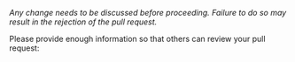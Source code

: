 *Any change needs to be discussed before proceeding. Failure to do so may result in the rejection of the pull request.*

Please provide enough information so that others can review your pull request:
